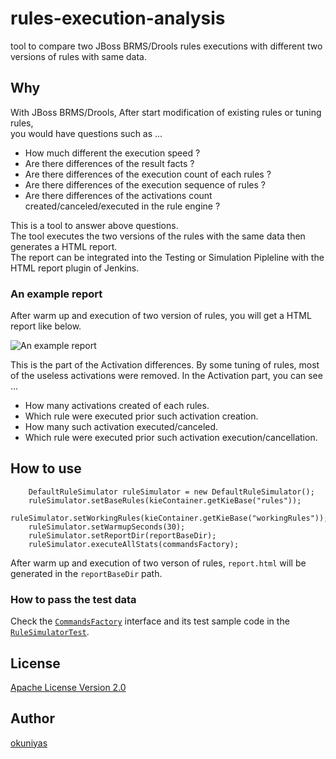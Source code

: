 # rules-execution-analysis
tool to compare two JBoss BRMS/Drools rules executions with different two versions of rules with same data.

## Why

With JBoss BRMS/Drools, After start modification of existing rules or tuning rules,<BR>
you would have questions such as ...


+ How much different the execution speed ?
+ Are there differences of the result facts ?
+ Are there differences of the execution count of each rules ?
+ Are there differences of the execution sequence of rules ?
+ Are there differences of the activations count created/canceled/executed in the rule engine ?


This is a tool to answer above questions.<BR>
The tool executes the two versions of the rules with the same data then generates a HTML report.<BR>
The report can be integrated into the Testing or Simulation Pipleline with the HTML report plugin of Jenkins.


### An example report

After warm up and execution of two version of rules, you will get a  HTML report like below.

![An example report](https://github.com/okuniyas/rules-execution-analysis/images/activation_report.png)

This is the part of the Activation differences. By some tuning of rules, most of the useless activations were removed. In the Activation part, you can see ...

+ How many activations created of each rules.
+ Which rule were executed prior such activation creation.
+ How many such activation executed/canceled.
+ Which rule were executed prior such activation execution/cancellation.

## How to use

```
    DefaultRuleSimulator ruleSimulator = new DefaultRuleSimulator();
    ruleSimulator.setBaseRules(kieContainer.getKieBase("rules"));
    ruleSimulator.setWorkingRules(kieContainer.getKieBase("workingRules"));
    ruleSimulator.setWarmupSeconds(30);
    ruleSimulator.setReportDir(reportBaseDir);
    ruleSimulator.executeAllStats(commandsFactory);
```

After warm up and execution of two verson of rules,
`report.html` will be generated in the `reportBaseDir` path.

### How to pass the test data

Check the [`CommandsFactory`](src/main/java/com/redhat/example/rules/runtimestats/RuleRuntimeCompareService.java#L118) interface and its test sample code in the [`RuleSimulatorTest`](src/test/java/com/redhat/example/rules/runtimestats/test/RuleSimulatorTest.java).

## License

[Apache License Version 2.0](https://www.apache.org/licenses/LICENSE-2.0.html)

## Author

[okuniyas](https://github.com/okuniyas)

